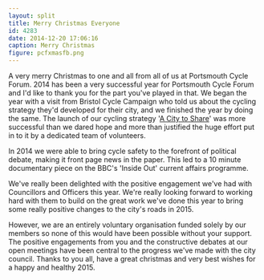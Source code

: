 ```yaml
---
layout: split
title: Merry Christmas Everyone
id: 4283
date: 2014-12-20 17:06:16
caption: Merry Christmas
figure: pcfxmasfb.png
---
```


A very merry Christmas to one and all from all of us at Portsmouth Cycle Forum. 2014 has been a very successful year for Portsmouth Cycle Forum and I'd like to thank you for the part you've played in that. We began the year with a visit from Bristol Cycle Campaign who told us about the cycling strategy they'd developed for their city, and we finished the year by doing the same. The launch of our cycling strategy '[A City to Share](http://acitytoshare.org "A City to Share")' was more successful than we dared hope and more than justified the huge effort put in to it by a dedicated team of volunteers.

In 2014 we were able to bring cycle safety to the forefront of political debate, making it front page news in the paper. This led to a 10 minute documentary piece on the BBC's 'Inside Out' current affairs programme.

We've really been delighted with the positive engagement we've had with Councillors and Officers this year. We're really looking forward to working hard with them to build on the great work we've done this year to bring some really positive changes to the city's roads in 2015.

However, we are an entirely voluntary organisation funded solely by our members so none of this would have been possible without your support. The positive engagements from you and the constructive debates at our open meetings have been central to the progress we've made with the city council. Thanks to you all, have a great christmas and very best wishes for a happy and healthy 2015.
